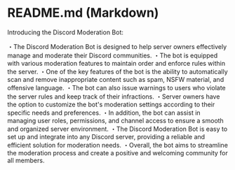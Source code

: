 # README.md (Markdown)

Introducing the Discord Moderation Bot:

・The Discord Moderation Bot is designed to help server owners effectively manage and moderate their Discord communities.
・The bot is equipped with various moderation features to maintain order and enforce rules within the server.
・One of the key features of the bot is the ability to automatically scan and remove inappropriate content such as spam, NSFW material, and offensive language.
・The bot can also issue warnings to users who violate the server rules and keep track of their infractions.
・Server owners have the option to customize the bot's moderation settings according to their specific needs and preferences.
・In addition, the bot can assist in managing user roles, permissions, and channel access to ensure a smooth and organized server environment.
・The Discord Moderation Bot is easy to set up and integrate into any Discord server, providing a reliable and efficient solution for moderation needs.
・Overall, the bot aims to streamline the moderation process and create a positive and welcoming community for all members.